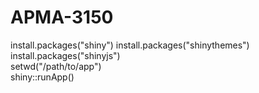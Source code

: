 # APMA-3150

install.packages("shiny")
install.packages("shinythemes") 
install.packages("shinyjs")  
setwd("/path/to/app")  
shiny::runApp()
